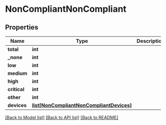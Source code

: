 # NonCompliantNonCompliant

## Properties
Name | Type | Description | Notes
------------ | ------------- | ------------- | -------------
**total** | **int** |  | [optional] 
**_none** | **int** |  | [optional] 
**low** | **int** |  | [optional] 
**medium** | **int** |  | [optional] 
**high** | **int** |  | [optional] 
**critical** | **int** |  | [optional] 
**other** | **int** |  | [optional] 
**devices** | [**list[NonCompliantNonCompliantDevices]**](NonCompliantNonCompliantDevices.md) |  | [optional] 

[[Back to Model list]](./README.md#documentation-for-models) [[Back to API list]](../README.md#documentation-for-api-endpoints) [[Back to README]](../README.md)

